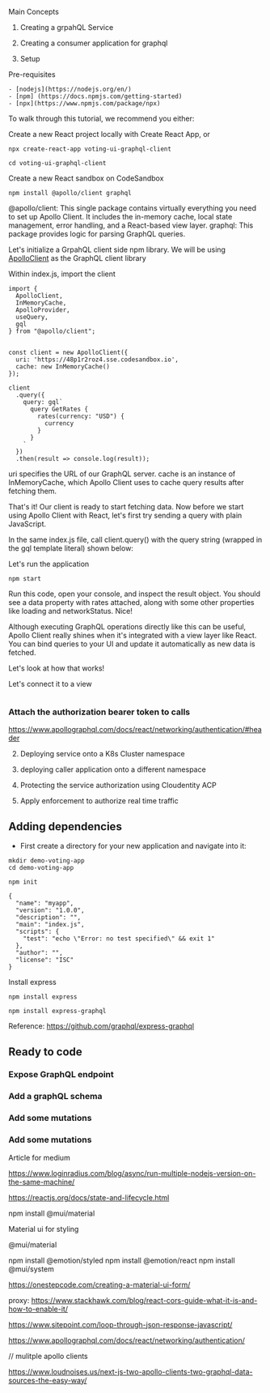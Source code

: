 Main Concepts

1. Creating a grpahQL Service

2. Creating a consumer application for graphql

1. Setup

Pre-requisites
```
- [nodejs](https://nodejs.org/en/)
- [npm] (https://docs.npmjs.com/getting-started)
- [npx](https://www.npmjs.com/package/npx)
```

To walk through this tutorial, we recommend you either:

Create a new React project locally with Create React App, or

```
npx create-react-app voting-ui-graphql-client
```

```
cd voting-ui-graphql-client
```

Create a new React sandbox on CodeSandbox

```
npm install @apollo/client graphql
```

@apollo/client: This single package contains virtually everything you need to set up Apollo Client. It includes the in-memory cache, local state management, error handling, and a React-based view layer.
graphql: This package provides logic for parsing GraphQL queries.

Let's initialize a GrpahQL client side npm library. We will be using [ApolloClient](https://www.apollographql.com/docs/react/get-started/#2-initialize-apolloclient) as the GraphQL client library


Within index.js, import the client

```
import {
  ApolloClient,
  InMemoryCache,
  ApolloProvider,
  useQuery,
  gql
} from "@apollo/client";


const client = new ApolloClient({
  uri: 'https://48p1r2roz4.sse.codesandbox.io',
  cache: new InMemoryCache()
});

client
  .query({
    query: gql`
      query GetRates {
        rates(currency: "USD") {
          currency
        }
      }
    `
  })
  .then(result => console.log(result));

```

uri specifies the URL of our GraphQL server.
cache is an instance of InMemoryCache, which Apollo Client uses to cache query results after fetching them.

That's it! Our client is ready to start fetching data. Now before we start using Apollo Client with React, let's first try sending a query with plain JavaScript.

In the same index.js file, call client.query() with the query string (wrapped in the gql template literal) shown below:


Let's run the application

```
npm start
```

Run this code, open your console, and inspect the result object. You should see a data property with rates attached, along with some other properties like loading and networkStatus. Nice!

Although executing GraphQL operations directly like this can be useful, Apollo Client really shines when it's integrated with a view layer like React. You can bind queries to your UI and update it automatically as new data is fetched.

Let's look at how that works!

Let's connect it to a view

```
```

### Attach the authorization bearer token to calls

https://www.apollographql.com/docs/react/networking/authentication/#header




2. Deploying service onto a K8s Cluster namespace

3. deploying caller application onto a different namespace

3. Protecting the service authorization using Cloudentity ACP

4. Apply enforcement to authorize real time traffic

## Adding dependencies

* First create a directory for your new application and navigate into it:

```
mkdir demo-voting-app
cd demo-voting-app

npm init

```

```
{
  "name": "myapp",
  "version": "1.0.0",
  "description": "",
  "main": "index.js",
  "scripts": {
    "test": "echo \"Error: no test specified\" && exit 1"
  },
  "author": "",
  "license": "ISC"
}

```

Install express

```
npm install express
```

```
npm install express-graphql
```

Reference: https://github.com/graphql/express-graphql


## Ready to code

### Expose GraphQL endpoint

### 

### Add a graphQL schema

### Add some mutations

### Add some mutations


Article for medium

https://www.loginradius.com/blog/async/run-multiple-nodejs-version-on-the-same-machine/

https://reactjs.org/docs/state-and-lifecycle.html


npm install @mui/material

Material ui for styling

@mui/material

npm install @emotion/styled
npm install @emotion/react
 npm install @mui/system


 https://onestepcode.com/creating-a-material-ui-form/

 proxy:
 https://www.stackhawk.com/blog/react-cors-guide-what-it-is-and-how-to-enable-it/

 https://www.sitepoint.com/loop-through-json-response-javascript/

 https://www.apollographql.com/docs/react/networking/authentication/

 // mulitple apollo clients


 https://www.loudnoises.us/next-js-two-apollo-clients-two-graphql-data-sources-the-easy-way/
 

